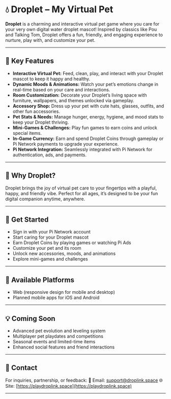 
# 💧 Droplet – My Virtual Pet

**Droplet** is a charming and interactive virtual pet game where you care for your very own digital water droplet mascot! Inspired by classics like Pou and Talking Tom, Droplet offers a fun, friendly, and engaging experience to nurture, play with, and customize your pet.

---

## 🐾 Key Features

* **Interactive Virtual Pet:** Feed, clean, play, and interact with your Droplet mascot to keep it happy and healthy.
* **Dynamic Moods & Animations:** Watch your pet’s emotions change in real-time based on your care and interactions.
* **Room Customization:** Decorate your Droplet’s living space with furniture, wallpapers, and themes unlocked via gameplay.
* **Accessory Shop:** Dress up your pet with cute hats, glasses, outfits, and other fun accessories.
* **Pet Stats & Needs:** Manage hunger, energy, hygiene, and mood stats to keep your Droplet thriving.
* **Mini-Games & Challenges:** Play fun games to earn coins and unlock special items.
* **In-Game Currency:** Earn and spend Droplet Coins through gameplay or Pi Network payments to upgrade your experience.
* **Pi Network Integration:** Seamlessly integrated with Pi Network for authentication, ads, and payments.

---

## 🎉 Why Droplet?

Droplet brings the joy of virtual pet care to your fingertips with a playful, happy, and friendly vibe. Perfect for all ages, it’s designed to be your fun digital companion anytime, anywhere.

---

## 🚀 Get Started

* Sign in with your Pi Network account
* Start caring for your Droplet mascot
* Earn Droplet Coins by playing games or watching Pi Ads
* Customize your pet and its room
* Unlock new accessories, moods, and animations
* Explore mini-games and challenges

---

## 📱 Available Platforms

* Web (responsive design for mobile and desktop)
* Planned mobile apps for iOS and Android

---

## 💡 Coming Soon

* Advanced pet evolution and leveling system
* Multiplayer pet playdates and competitions
* Seasonal events and limited-time items
* Enhanced social features and friend interactions

---

## 📣 Contact

For inquiries, partnership, or feedback:
📧 Email: [support@droplink.space](mailto:support@laydroplink.space)
🌐 Site: [https://playdroplink.space](https://playdroplink.space)



---


